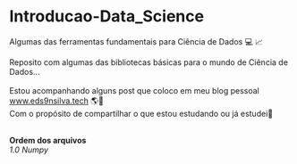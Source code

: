 # Introducao-Data_Science
Algumas das ferramentas fundamentais para Ciência de Dados :computer: :chart_with_upwards_trend:
<br>

Reposito com algumas das bibliotecas básicas para o mundo de Ciência de Dados...<br><br>
Estou acompanhando alguns post que coloco em meu blog pessoal www.eds9nsilva.tech :earth_americas::calling:
<br>
Com o propósito de compartilhar o que estou estudando ou já estudei:closed_book:
<br><br>

**Ordem dos arquivos**<br>
*1.0 Numpy*
